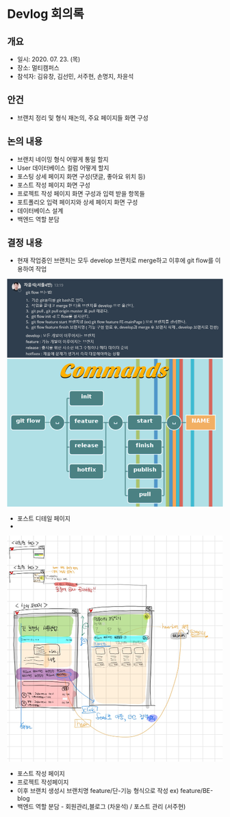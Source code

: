 # Devlog 회의록

## 개요
- 일시: 2020. 07. 23. (목)
- 장소: 멀티캠퍼스
- 참석자: 김유창, 김선민, 서주현, 손명지, 차윤석

## 안건
- 브랜치 정리 및 형식 재논의, 주요 페이지들 화면 구성

## 논의 내용
- 브랜치 네이밍 형식 어떻게 통일 할지
- User 데이터베이스 컬럼 어떻게 할지
- 포스팅 상세 페이지 화면 구성(댓글, 좋아요 위치 등)
- 포스트 작성 페이지 화면 구성
- 프로젝트 작성 페이지 화면 구성과 입력 받을 항목들 
- 포트폴리오 입력 페이지와 상세 페이지 화면 구성
- 데이터베이스 설계
- 백엔드 역할 분담


## 결정 내용
- 현재 작업중인 브랜치는 모두 develop 브랜치로 merge하고 이후에 git flow를 이용하여 작업

![screensh](./res/gitflow1.png)
![screensh](./res/gitflow2.png)


- 포스트 디테일 페이지
- 
![screensh](./Wireframe/detail.png)

- 포스트 작성 페이지
- 프로젝트 작성페이지
- 이후 브랜치 생성시 브랜치명 feature/단-기능 형식으로 작성 ex) feature/BE-blog
- 백엔드 역할 분담 - 회원관리,블로그  (차윤석) / 포스트 관리 (서주현)